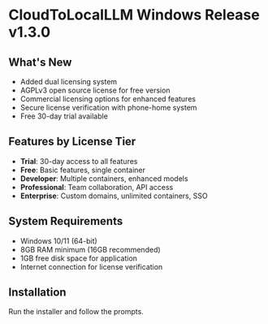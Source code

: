 # CloudToLocalLLM Windows Release v1.3.0

## What's New
- Added dual licensing system
- AGPLv3 open source license for free version
- Commercial licensing options for enhanced features
- Secure license verification with phone-home system
- Free 30-day trial available

## Features by License Tier
- **Trial**: 30-day access to all features
- **Free**: Basic features, single container
- **Developer**: Multiple containers, enhanced models
- **Professional**: Team collaboration, API access
- **Enterprise**: Custom domains, unlimited containers, SSO

## System Requirements
- Windows 10/11 (64-bit)
- 8GB RAM minimum (16GB recommended)
- 1GB free disk space for application
- Internet connection for license verification

## Installation
Run the installer and follow the prompts.
